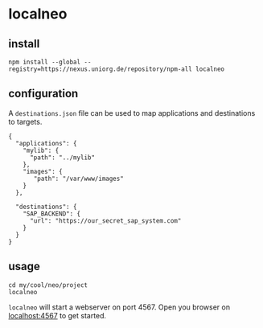# localneo

## install

``` 
npm install --global --registry=https://nexus.uniorg.de/repository/npm-all localneo
``` 

## configuration

A `destinations.json` file can be used to map applications and destinations to targets. 

```
{
  "applications": { 
    "mylib": {
      "path": "../mylib"
    },
    "images": {
       "path": "/var/www/images"
    }
  },

  "destinations": {
    "SAP_BACKEND": {
      "url": "https://our_secret_sap_system.com" 
    }
  }
}

```

## usage

```
cd my/cool/neo/project
localneo
``` 

`localneo` will start a webserver on port 4567. 
Open you browser on [localhost:4567](http://localhost:4567) to get started.



